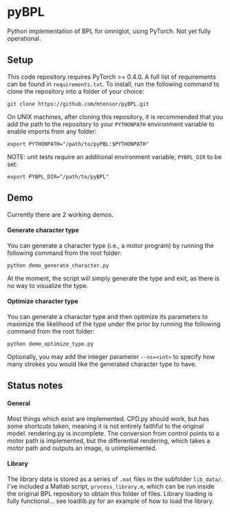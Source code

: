 # pyBPL
Python implementation of BPL for omniglot, using PyTorch. Not yet fully
operational.

## Setup

This code repository requires PyTorch >= 0.4.0. A full list of requirements can
be found in `requirements.txt`. To install, run the following command to clone
the repository into a folder of your choice:
```
git clone https://github.com/mtensor/pyBPL.git
```
On UNIX machines, after cloning this repository, it is recommended that you
add the path to the repository to your `PYTHONPATH` environment variable to
enable imports from any folder:
```
export PYTHONPATH="/path/to/pyPBL:$PYTHONPATH"
```

NOTE: unit tests require an additional environment variable, `PYBPL_DIR` to
be set:
```
export PYBPL_DIR="/path/to/pyBPL"
```

## Demo
Currently there are 2 working demos.

#### Generate character type
You can generate a character type (i.e., a motor program) by
running the following command from the root folder:
```
python demo_generate_character.py
```
At the moment, the script will simply generate the type and exit, as there
is no way to visualize the type.

#### Optimize character type
You can generate a character type and then optimize its parameters to maximize
the likelihood of the type under the prior by running the following
command from the root folder:
```
python demo_optimize_type.py
```
Optionally, you may add the integer parameter `--ns=<int>` to specify how many
strokes you would like the generated character type to have.

## Status notes

#### General

Most things which exist are implemented. CPD.py should work,
but has some shortcuts taken, meaning it is not entirely faithful to the
original model. rendering.py is incomplete. The conversion from control points
to a motor path is implemented, but the differential rendering, which takes a
motor path and outputs an image, is unimplemented.

#### Library

The library data is stored as a series of `.mat` files in the subfolder
`lib_data/`. I've included a Matlab script, `process_library.m`, which can be
run inside the original BPL repository to obtain this folder of files.
Library loading is fully functional... see loadlib.py for an example of how to
load the library.
